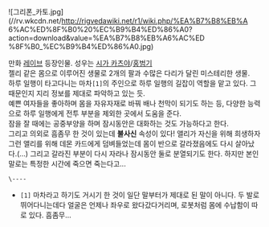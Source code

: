 ![그리폰_카토.jpg](//rv.wkcdn.net/http://rigvedawiki.net/r1/wiki.php/%EA%B7%B8%EB%A
6%AC%ED%8F%B0%20%EC%B9%B4%ED%86%A0?action=download&value=%EA%B7%B8%EB%A6%AC%ED
%8F%B0_%EC%B9%B4%ED%86%A0.jpg)

만화 [레이브](%EB%A0%88%EC%9D%B4%EB%B8%8C.md) 등장인물. 성우는 [시가 카츠야](%EC%8B%9C%EA%B0%80%20%EC%B9%B4%EC%B8%A0%EC%95%BC.md)/[홍범기](%ED%99%8D%EB%B2%94%EA%B8%B0.md)  
젤리 같은 몸으로 이루어진 생물로 2개의 팔과 수많은 다리가 달린 미스테리한 생물.  
하루 일행이 타고다니는 마차`[1]`의 주인으로 하루 일행의 길잡이 역할을 맡고 있다. 그 때문인지 지리 정보를 제대로 파악하고 있는 듯.  
예쁜 여자들을 좋아하며 몸을 자유자재로 바꿔 배나 천막이 되기도 하는 등, 다양한 능력으로 하루 일행에게 전투 부분을 제외한 곳에서 도움을
준다.  
잠을 잘 때에는 공중부양을 하며 잠시동안은 대화하는 것도 가능하다고 한다.  
그리고 의외로 흠좀무 한 것이 있는데 **불사신** 속성이 있다! 앨리가 자신을 위해 희생하자 그런 앨리를 위해 데몬 카드에게 덤벼들었는데
몸이 반으로 갈라졌음에도 다시 살아났다.(...) 그리고 갈라진 부분이 다시 자라나 잠시동안 둘로 분열되기도 한다. 하지만 본인 말로는
특정한 시간에 죽으면 죽는다고...

`\----`

  * `[1]` 마차라고 하기도 거시기 한 것이 일단 말부터가 제대로 된 말이 아니다. 두 발로 뛰어다니는데다 얼굴은 언제나 좌우로 왔다갔다거리며, 로봇처럼 몸에 수납함이 따로 있다. 흠좀무...

